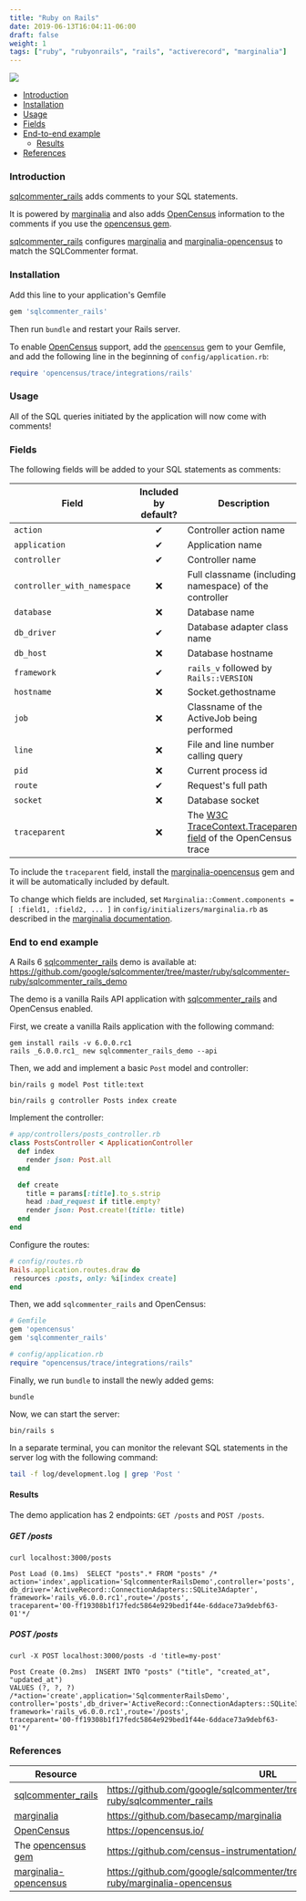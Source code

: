 ```yaml
---
title: "Ruby on Rails"
date: 2019-06-13T16:04:11-06:00
draft: false
weight: 1
tags: ["ruby", "rubyonrails", "rails", "activerecord", "marginalia"]
---
```


![](/images/activerecord_marginalia-logo.png)

- [Introduction](#introduction)
- [Installation](#installation)
- [Usage](#usage)
- [Fields](#fields)
- [End-to-end example](#end-to-end-example)
    - [Results](#results)
- [References](#references)

### Introduction

[sqlcommenter_rails] adds comments to your SQL statements.

It is powered by [marginalia] and also adds [OpenCensus] information to the
comments if you use the [opencensus gem].

[sqlcommenter_rails] configures [marginalia] and [marginalia-opencensus] to
match the SQLCommenter format.

### Installation

Add this line to your application's Gemfile

```ruby
gem 'sqlcommenter_rails'
```

Then run `bundle` and restart your Rails server.

To enable [OpenCensus] support, add the [`opencensus`][opencensus gem] gem to
your Gemfile, and add the following line in the beginning of
`config/application.rb`:

```ruby
require 'opencensus/trace/integrations/rails'
```

### Usage

All of the SQL queries initiated by the application will now come with comments!

### Fields

The following fields will be added to your SQL statements as comments:

Field|Included <br /> by default?|Description|Provided by
---|---|---|---
`action` |<div style="text-align: center">&#10004;</div>| Controller action name | [marginalia]
`application` |<div style="text-align: center">&#10004;</div>|Application name | [marginalia]
`controller` |<div style="text-align: center">&#10004;</div>| Controller name | [marginalia]
`controller_with_namespace` |<div style="text-align: center">&#10060;</div>| Full classname (including namespace) of the controller | [marginalia]
`database` |<div style="text-align: center">&#10060;</div>| Database name | [marginalia]
`db_driver` |<div style="text-align: center">&#10004;</div>| Database adapter class name | [sqlcommenter_rails]
`db_host` |<div style="text-align: center">&#10060;</div>| Database hostname | [marginalia]
`framework` |<div style="text-align: center">&#10004;</div>| `rails_v` followed by `Rails::VERSION` | [sqlcommenter_rails]
`hostname` |<div style="text-align: center">&#10060;</div>| Socket.gethostname | [marginalia]
`job` |<div style="text-align: center">&#10060;</div>| Classname of the ActiveJob being performed | [marginalia]
`line`|<div style="text-align: center">&#10060;</div>| File and line number calling query | [marginalia]
`pid` |<div style="text-align: center">&#10060;</div>| Current process id | [marginalia]
`route` |<div style="text-align: center">&#10004;</div>| Request's full path | [sqlcommenter_rails]
`socket` |<div style="text-align: center">&#10060;</div>| Database socket | [marginalia]
`traceparent`|<div style="text-align: center">&#10060;</div>|The [W3C TraceContext.Traceparent field](https://www.w3.org/TR/trace-context/#traceparent-field) of the OpenCensus trace | [marginalia-opencensus]

To include the `traceparent` field, install the [marginalia-opencensus] gem and it will be automatically included by default.

To change which fields are included, set `Marginalia::Comment.components = [ :field1, :field2, ... ]` in `config/initializers/marginalia.rb` as described in the [marginalia documentation](https://github.com/basecamp/marginalia#components).

### End to end example

A Rails 6 [sqlcommenter_rails] demo is available at:
https://github.com/google/sqlcommenter/tree/master/ruby/sqlcommenter-ruby/sqlcommenter_rails_demo

The demo is a vanilla Rails API application with [sqlcommenter_rails] and
OpenCensus enabled.

First, we create a vanilla Rails application with the following command:

```shell
gem install rails -v 6.0.0.rc1
rails _6.0.0.rc1_ new sqlcommenter_rails_demo --api
```

Then, we add and implement a basic `Post` model and controller:

```shell
bin/rails g model Post title:text
```

```shell
bin/rails g controller Posts index create
```

Implement the controller:

```ruby
# app/controllers/posts_controller.rb
class PostsController < ApplicationController
  def index
    render json: Post.all
  end

  def create
    title = params[:title].to_s.strip
    head :bad_request if title.empty?
    render json: Post.create!(title: title)
  end
end
```

Configure the routes:

```ruby
# config/routes.rb
Rails.application.routes.draw do
 resources :posts, only: %i[index create]
end
```

Then, we add `sqlcommenter_rails` and OpenCensus:

```ruby
# Gemfile
gem 'opencensus'
gem 'sqlcommenter_rails'
```

```ruby
# config/application.rb
require "opencensus/trace/integrations/rails"
```

Finally, we run `bundle` to install the newly added gems:

```shell
bundle
```

Now, we can start the server:

```shell
bin/rails s
```

In a separate terminal, you can monitor the relevant SQL statements in the server
log with the following command:

```bash
tail -f log/development.log | grep 'Post '
```

#### Results

The demo application has 2 endpoints: `GET /posts` and `POST /posts`.

##### GET /posts

```shell
curl localhost:3000/posts
```

```
Post Load (0.1ms)  SELECT "posts".* FROM "posts" /*
action='index',application='SqlcommenterRailsDemo',controller='posts',
db_driver='ActiveRecord::ConnectionAdapters::SQLite3Adapter',
framework='rails_v6.0.0.rc1',route='/posts',
traceparent='00-ff19308b1f17fedc5864e929bed1f44e-6ddace73a9debf63-01'*/
```

##### POST /posts

```shell
curl -X POST localhost:3000/posts -d 'title=my-post'
```

```
Post Create (0.2ms)  INSERT INTO "posts" ("title", "created_at", "updated_at")
VALUES (?, ?, ?) /*action='create',application='SqlcommenterRailsDemo',
controller='posts',db_driver='ActiveRecord::ConnectionAdapters::SQLite3Adapter',
framework='rails_v6.0.0.rc1',route='/posts',
traceparent='00-ff19308b1f17fedc5864e929bed1f44e-6ddace73a9debf63-01'*/
```

### References

| Resource                | URL                                                                                             |
|-------------------------|-------------------------------------------------------------------------------------------------|
| [sqlcommenter_rails]    | https://github.com/google/sqlcommenter/tree/master/ruby/sqlcommenter-ruby/sqlcommenter_rails    |
| [marginalia]            | https://github.com/basecamp/marginalia                                                          |
| [OpenCensus]            | https://opencensus.io/                                                                          |
| The [opencensus gem]    | https://github.com/census-instrumentation/opencensus-ruby                                       |
| [marginalia-opencensus] | https://github.com/google/sqlcommenter/tree/master/ruby/sqlcommenter-ruby/marginalia-opencensus |

[sqlcommenter_rails]: https://github.com/google/sqlcommenter/tree/master/ruby/sqlcommenter-ruby/sqlcommenter_rails
[marginalia]: https://github.com/basecamp/marginalia
[marginalia-opencensus]: https://github.com/google/sqlcommenter/tree/master/ruby/sqlcommenter-ruby/marginalia-opencensus
[OpenCensus]: https://opencensus.io/
[opencensus gem]: https://github.com/census-instrumentation/opencensus-ruby

